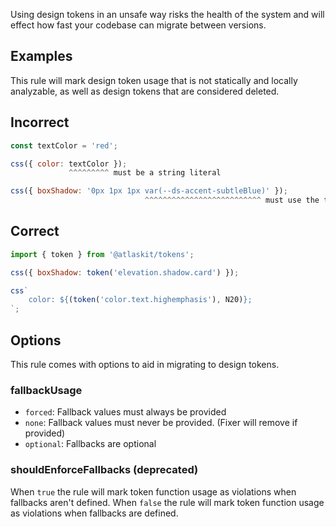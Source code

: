 Using design tokens in an unsafe way risks the health of the system and will effect how fast your
codebase can migrate between versions.

## Examples

This rule will mark design token usage that is not statically and locally analyzable, as well as
design tokens that are considered deleted.

## Incorrect

```js
const textColor = 'red';

css({ color: textColor });
             ^^^^^^^^^ must be a string literal
```

```js
css({ boxShadow: '0px 1px 1px var(--ds-accent-subtleBlue)' });
                              ^^^^^^^^^^^^^^^^^^^^^^^^^^ must use the token() function
```

## Correct

```js
import { token } from '@atlaskit/tokens';

css({ boxShadow: token('elevation.shadow.card') });

css`
	color: ${(token('color.text.highemphasis'), N20)};
`;
```

## Options

This rule comes with options to aid in migrating to design tokens.

### fallbackUsage

- `forced`: Fallback values must always be provided
- `none`: Fallback values must never be provided. (Fixer will remove if provided)
- `optional`: Fallbacks are optional

### shouldEnforceFallbacks (deprecated)

When `true` the rule will mark token function usage as violations when fallbacks aren't defined.
When `false` the rule will mark token function usage as violations when fallbacks are defined.
